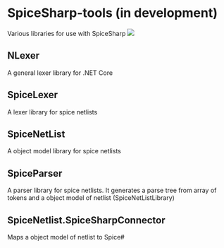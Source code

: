 # SpiceSharp-tools (in development)
Various libraries for use with SpiceSharp
<img src="https://travis-ci.org/marcin-golebiowski/SpiceSharp-tools.svg?branch=master"/>

## NLexer 
A general lexer library for .NET Core

## SpiceLexer
A lexer library for spice netlists

## SpiceNetList
A object model library for spice netlists

## SpiceParser
A parser library for spice netlists. It generates a parse tree from array of tokens and a object model of netlist (SpiceNetListLibrary)

## SpiceNetlist.SpiceSharpConnector
Maps a object model of netlist to Spice#
